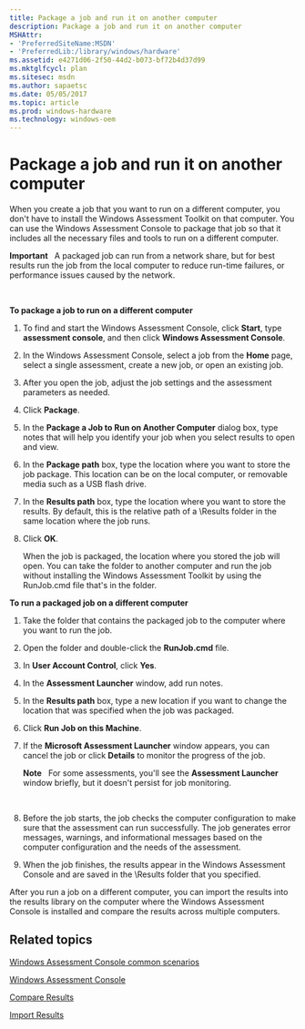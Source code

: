 ```yaml
---
title: Package a job and run it on another computer
description: Package a job and run it on another computer
MSHAttr:
- 'PreferredSiteName:MSDN'
- 'PreferredLib:/library/windows/hardware'
ms.assetid: e4271d06-2f50-44d2-b073-bf72b4d37d99
ms.mktglfcycl: plan
ms.sitesec: msdn
ms.author: sapaetsc
ms.date: 05/05/2017
ms.topic: article
ms.prod: windows-hardware
ms.technology: windows-oem
---
```


# Package a job and run it on another computer


When you create a job that you want to run on a different computer, you don't have to install the Windows Assessment Toolkit on that computer. You can use the Windows Assessment Console to package that job so that it includes all the necessary files and tools to run on a different computer.

**Important**  
A packaged job can run from a network share, but for best results run the job from the local computer to reduce run-time failures, or performance issues caused by the network.

 

**To package a job to run on a different computer**

1.  To find and start the Windows Assessment Console, click **Start**, type **assessment console**, and then click **Windows Assessment Console**.

2.  In the Windows Assessment Console, select a job from the **Home** page, select a single assessment, create a new job, or open an existing job.

3.  After you open the job, adjust the job settings and the assessment parameters as needed.

4.  Click **Package**.

5.  In the **Package a Job to Run on Another Computer** dialog box, type notes that will help you identify your job when you select results to open and view.

6.  In the **Package path** box, type the location where you want to store the job package. This location can be on the local computer, or removable media such as a USB flash drive.

7.  In the **Results path** box, type the location where you want to store the results. By default, this is the relative path of a \\Results folder in the same location where the job runs.

8.  Click **OK**.

    When the job is packaged, the location where you stored the job will open. You can take the folder to another computer and run the job without installing the Windows Assessment Toolkit by using the RunJob.cmd file that's in the folder.

**To run a packaged job on a different computer**

1.  Take the folder that contains the packaged job to the computer where you want to run the job.

2.  Open the folder and double-click the **RunJob.cmd** file.

3.  In **User Account Control**, click **Yes**.

4.  In the **Assessment Launcher** window, add run notes.

5.  In the **Results path** box, type a new location if you want to change the location that was specified when the job was packaged.

6.  Click **Run Job on this Machine**.

7.  If the **Microsoft Assessment Launcher** window appears, you can cancel the job or click **Details** to monitor the progress of the job.

    **Note**  
    For some assessments, you'll see the **Assessment Launcher** window briefly, but it doesn't persist for job monitoring.

     

8.  Before the job starts, the job checks the computer configuration to make sure that the assessment can run successfully. The job generates error messages, warnings, and informational messages based on the computer configuration and the needs of the assessment.

9.  When the job finishes, the results appear in the Windows Assessment Console and are saved in the \\Results folder that you specified.

After you run a job on a different computer, you can import the results into the results library on the computer where the Windows Assessment Console is installed and compare the results across multiple computers.

## Related topics


[Windows Assessment Console common scenarios](windows-assessment-console-common-scenarios.md)

[Windows Assessment Console](windows-assessment-console.md)

[Compare Results](compare-results.md)

[Import Results](import-results.md)

 

 








